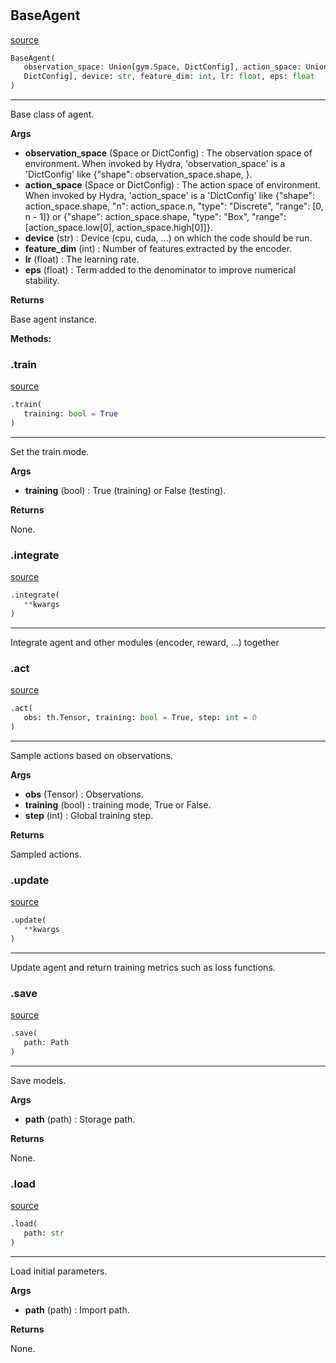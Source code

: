 #


## BaseAgent
[source](https://github.com/RLE-Foundation/Hsuanwu\blob\main\hsuanwu/xploit/agent/base.py\#L10)
```python 
BaseAgent(
   observation_space: Union[gym.Space, DictConfig], action_space: Union[gym.Space,
   DictConfig], device: str, feature_dim: int, lr: float, eps: float
)
```


---
Base class of agent.


**Args**

* **observation_space** (Space or DictConfig) : The observation space of environment. When invoked by Hydra,
    'observation_space' is a 'DictConfig' like {"shape": observation_space.shape, }.
* **action_space** (Space or DictConfig) : The action space of environment. When invoked by Hydra,
    'action_space' is a 'DictConfig' like
    {"shape": action_space.shape, "n": action_space.n, "type": "Discrete", "range": [0, n - 1]} or
    {"shape": action_space.shape, "type": "Box", "range": [action_space.low[0], action_space.high[0]]}.
* **device** (str) : Device (cpu, cuda, ...) on which the code should be run.
* **feature_dim** (int) : Number of features extracted by the encoder.
* **lr** (float) : The learning rate.
* **eps** (float) : Term added to the denominator to improve numerical stability.


**Returns**

Base agent instance.


**Methods:**


### .train
[source](https://github.com/RLE-Foundation/Hsuanwu\blob\main\hsuanwu/xploit/agent/base.py\#L82)
```python
.train(
   training: bool = True
)
```

---
Set the train mode.


**Args**

* **training** (bool) : True (training) or False (testing).


**Returns**

None.

### .integrate
[source](https://github.com/RLE-Foundation/Hsuanwu\blob\main\hsuanwu/xploit/agent/base.py\#L94)
```python
.integrate(
   **kwargs
)
```

---
Integrate agent and other modules (encoder, reward, ...) together

### .act
[source](https://github.com/RLE-Foundation/Hsuanwu\blob\main\hsuanwu/xploit/agent/base.py\#L98)
```python
.act(
   obs: th.Tensor, training: bool = True, step: int = 0
)
```

---
Sample actions based on observations.


**Args**

* **obs** (Tensor) : Observations.
* **training** (bool) : training mode, True or False.
* **step** (int) : Global training step.


**Returns**

Sampled actions.

### .update
[source](https://github.com/RLE-Foundation/Hsuanwu\blob\main\hsuanwu/xploit/agent/base.py\#L111)
```python
.update(
   **kwargs
)
```

---
Update agent and return training metrics such as loss functions.

### .save
[source](https://github.com/RLE-Foundation/Hsuanwu\blob\main\hsuanwu/xploit/agent/base.py\#L115)
```python
.save(
   path: Path
)
```

---
Save models.


**Args**

* **path** (path) : Storage path.


**Returns**

None.

### .load
[source](https://github.com/RLE-Foundation/Hsuanwu\blob\main\hsuanwu/xploit/agent/base.py\#L126)
```python
.load(
   path: str
)
```

---
Load initial parameters.


**Args**

* **path** (path) : Import path.


**Returns**

None.
